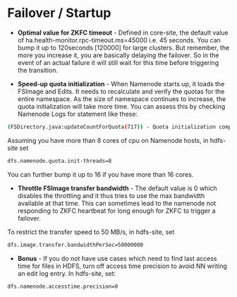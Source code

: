 # Failover / Startup

* **Optimal value for ZKFC timeout** - Defined in core-site, the default value of ha.health-monitor.rpc-timeout.ms=45000 i.e. 45 seconds.
You can bump it up to 120seconds [120000] for large clusters.
But remember, the more you increase it, you are basically delaying the failover. So in the event of an actual failure it will still wait for this time before triggering the transition.

* **Speed-up quota initialization** - When Namenode starts up, it loads the FSImage and Edits.
It needs to recalculate and verify the quotas for the entire namespace.
 As the size of namespace continues to increase, the quota initialization will take more time. You can assess this by checking Namenode Logs for statement like these:
```bash
(FSDirectory.java:updateCountForQuota(717)) - Quota initialization completed in 80844 milliseconds name space=76383028
```
Assuming you have more than 8 cores of cpu on Namenode hosts, in hdfs-site set 
```bash
dfs.namenode.quota.init-threads=8
```
You can further bump it up to 16 if you have more than 16 cores.


* **Throttle FSImage transfer bandwidth** - The default value is 0 which disables the throttling and it thus tries to use the max bandwidth available at that time. 
This can sometimes lead to the namenode not responding to ZKFC heartbeat for long enough for ZKFC to trigger a failover.

To restrict the transfer speed to 50 MB/s, in hdfs-site, set 
```bash
dfs.image.transfer.bandwidthPerSec=50000000
```


* **Bonus** - If you do not have use cases which need to find last access time for files in HDFS, turn off access time precision to avoid NN writing an edit log entry.
In hdfs-site, set:
```bash
dfs.namenode.accesstime.precision=0
```
